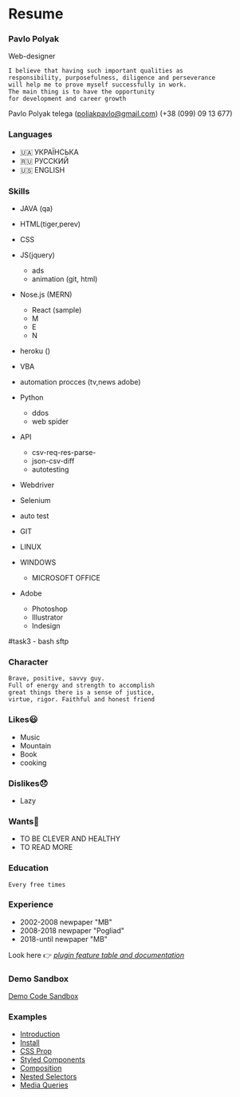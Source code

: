 # Resume

### Pavlo Polyak
 Web-designer

```
I believe that having such important qualities as 
responsibility, purposefulness, diligence and perseverance 
will help me to prove myself successfully in work. 
The main thing is to have the opportunity 
for development and career growth
```

Pavlo Polyak
telega
(poliakpavlo@gmail.com)
(+38 (099) 09 13 677)

### Languages
- 🇺🇦 УКРАЇНСЬКА
- 🇷🇺 РУССКИЙ
- 🇺🇸 ENGLISH

### Skills
- JAVA (qa)
- HTML(tiger,perev)
- CSS
- JS(jquery)
  -  ads
    -  animation (git, html)
- Nose.js (MERN)
  -  React (sample)
  -  M
  -  E
  -  N
-  heroku ()

-  VBA
  -  automation procces (tv,news adobe)
   
- Python
  - ddos
  - web spider
- API
  - csv-req-res-parse-
  - json-csv-diff
  - autotesting
- Webdriver
- Selenium
- auto test

- GIT
- LINUX
- WINDOWS
  - MICROSOFT OFFICE
- Adobe
  - Photoshop
  - Illustrator
  - Indesign

#task3 - bash sftp

### Character

```
Brave, positive, savvy guy. 
Full of energy and strength to accomplish 
great things there is a sense of justice, 
virtue, rigor. Faithful and honest friend
```

### Likes😃
- Music
- Mountain
- Book
- cooking

### Dislikes😞
- Lazy

### Wants🥺
- TO BE CLEVER AND HEALTHY 
- TO READ MORE

### Education
    Every free times

### Experience
- 2002-2008 newpaper "MB"
- 2008-2018 newpaper "Pogliad"
- 2018-until newpaper "MB"

Look here 👉 _[plugin feature table and documentation](https://github.com/)_

### Demo Sandbox

[Demo Code Sandbox](https://codesandbox.io/s/)

### Examples

- [Introduction](https://emotion.sh/docs/introduction)
- [Install](https://emotion.sh/docs/install)
- [CSS Prop](https://emotion.sh/docs/css-prop)
- [Styled Components](https://emotion.sh/docs/styled)
- [Composition](https://emotion.sh/docs/composition)
- [Nested Selectors](https://emotion.sh/docs/nested)
- [Media Queries](https://emotion.sh/docs/media-queries)
